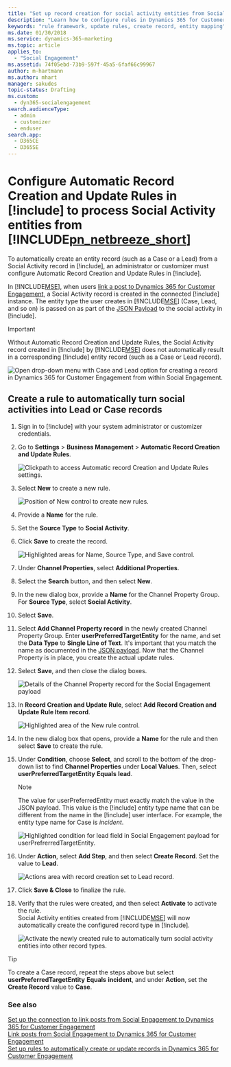 ```yaml
---
title: "Set up record creation for social activity entities from Social Engagement | Microsoft Docs"
description: "Learn how to configure rules in Dynamics 365 for Customer Engagement to automatically turn social activities into records."
keywords: "rule framework, update rules, create record, entity mapping"
ms.date: 01/30/2018
ms.service: dynamics-365-marketing
ms.topic: article
applies_to: 
  - "Social Engagement"
ms.assetid: 74f05ebd-73b9-597f-45a5-6faf66c99967
author: m-hartmann
ms.author: mhart
manager: sakudes
topic-status: Drafting
ms.custom: 
  - dyn365-socialengagement
search.audienceType: 
  - admin
  - customizer
  - enduser
search.app: 
  - D365CE
  - D365SE
---
```


# Configure Automatic Record Creation and Update Rules in [!include[](../includes/pn-dynamics-crm.md)] to process Social Activity entities from [!INCLUDE[pn_netbreeze_short](../includes/pn-social-engagement-short.md)]

To automatically create an entity record (such as a Case or a Lead) from a Social Activity record in [!include[](../includes/pn-dynamics-crm.md)], an administrator or customizer must configure Automatic Record Creation and Update Rules in [!include[](../includes/pn-dynamics-crm.md)].

In [!INCLUDE[MSE](../includes/pn-social-engagement-short.md)], when users [link a post to Dynamics 365 for Customer Engagement](link-posts-to-dynamics-365.md), a Social Activity record is created in the connected [!include[](../includes/pn-dynamics-crm.md)] instance. The entity type the user creates in [!INCLUDE[MSE](../includes/pn-social-engagement-short.md)] (Case, Lead, and so on) is passed on as part of the [JSON Payload](create-dynamics-365-record-from-social-post.md#understand-the-data-sent-to-dynamics-365-when-you-create-a-social-activity) to the social activity in [!include[](../includes/pn-dynamics-crm.md)].


> [!IMPORTANT]
>  Without Automatic Record Creation and Update Rules, the Social Activity record created in [!include[](../includes/pn-dynamics-crm.md)] by [!INCLUDE[MSE](../includes/pn-social-engagement-short.md)] does not automatically result in a corresponding [!include[](../includes/pn-dynamics-crm.md)] entity record (such as a Case or Lead record).

![Open drop-down menu with Case and Lead option for creating a record in Dynamics 365 for Customer Engagement from within Social Engagement.](media/select-entity-mse.png "Open drop-down menu with Case and Lead options for creating a record in Dynamics 365 for Customer Engagement from within Social Engagement")

## Create a rule to automatically turn social activities into Lead or Case records

1. Sign in to [!include[](../includes/pn-dynamics-crm.md)] with your system administrator or customizer credentials.

2. Go to **Settings** > **Business Management** > **Automatic Record Creation and Update Rules**.

   ![Clickpath to access Automatic record Creation and Update Rules settings.](media/business-management-settings-D365.png "Access Automatic Record Creation and Update Rules settings")

3. Select **New** to create a new rule.

   ![Position of New control to create new rules.](media/new-record-creation-update-rule.png "Location of the New command to create new rules")

4. Provide a **Name** for the rule.

5. Set the **Source Type** to **Social Activity**.

6. Click **Save** to create the record.

   ![Highlighted areas for Name, Source Type, and Save control.](media/create-record-creation-update-rule.png "Location of areas for Name, Source Type, and the Save command")

7. Under **Channel Properties**, select **Additional Properties**.

8. Select the **Search** button, and then select **New**.

9. In the new dialog box, provide a **Name** for the Channel Property Group. For **Source Type**, select **Social Activity**.

10. Select **Save**.

11. Select **Add Channel Property record** in the newly created Channel Property Group. Enter **userPreferredTargetEntity** for the name, and set the **Data Type** to **Single Line of Text**. It's important that you match the name as documented in the [JSON payload](create-dynamics-365-record-from-social-post.md#understand-the-data-sent-to-dynamics-365-when-you-create-a-social-activity). Now that the Channel Property is in place, you create the actual update rules.

12. Select **Save**, and then close the dialog boxes.

    ![Details of the Channel Property record for the Social Engagement payload](media/channel-property-group-userPreferredTargetEntity.png "Details of the Channel Property record for the Social Engagement payload")


13. In **Record Creation and Update Rule**, select **Add Record Creation and Update Rule Item record**.

    ![Highlighted area of the New rule control.](media/specify-record-creation-and-update-details.png "Location of the New Rule command")

14. In the new dialog box that opens, provide a **Name** for the rule and then select **Save** to create the rule.

15. Under **Condition**, choose **Select**, and scroll to the bottom of the drop-down list to find **Channel Properties** under **Local Values**. Then, select **userPreferredTargetEntity** **Equals** **lead**.  
    
    > [!NOTE]
    > The value for userPreferredEntity must exactly match the value in the JSON payload. This value is the [!include[](../includes/pn-dynamics-crm.md)] entity type name that can be different from the name in the [!include[](../includes/pn-dynamics-crm.md)] user interface. For example, the entity type name for Case is *incident*.

    ![Highlighted condition for lead field in Social Engagement payload for userPrefrerredTargetEntity.](media/lead-creation-condition.png "Condition for a Lead field in the Social Engagement payload for userPrefrerredTargetEntity")

16. Under **Action**, select **Add Step**, and then select **Create Record**. Set the value to **Lead**. 

    ![Actions area with record creation set to Lead record.](media/configure-action-update-rule.png "Actions area with record creation set to Lead")

17. Click **Save & Close** to finalize the rule.

18. Verify that the rules were created, and then select **Activate** to activate the rule.    
    Social Activity entities created from [!INCLUDE[MSE](../includes/pn-social-engagement-short.md)] will now automatically create the configured record type in [!include[](../includes/pn-dynamics-crm.md)]. 

    ![Activate the newly created rule to automatically turn social activity entities into other record types.](media/activate-update-rule.png "Activate the newly created rule to automatically turn Social Activity entities into other record types")

> [!TIP]
> To create a Case record, repeat the steps above but select **userPreferredTargetEntity** **Equals** **incident**, and under **Action**, set the **Create Record** value to **Case**.

### See also

[Set up the connection to link posts from Social Engagement to Dynamics 365 for Customer Engagement](link-posts-to-dynamics-365.md)    
[Link posts from Social Engagement to Dynamics 365 for Customer Engagement](create-dynamics-365-record-from-social-post.md)    
[Set up rules to automatically create or update records in Dynamics 365 for Customer Engagement](https://technet.microsoft.com/library/mt812474.aspx)
